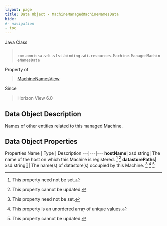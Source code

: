 ```yaml
---
layout: page
title: Data Object - MachineManagedMachineNamesData
hide:
#- navigation
- toc
---
```






Java Class
> ` com.omnissa.vdi.vlsi.binding.vdi.resources.Machine.ManagedMachineNamesData`

Property of
> [MachineNamesView](vdi.resources.Machine.MachineNamesView.md#field_detail)

Since
> Horizon View 6.0


## Data Object Description

Names of other entities related to this managed Machine.

## Data Object Properties
Properties
Name |  Type |  Description
---|---|---
**hostName**|  xsd:string|  The name of the host on which this Machine is registered. [^1] [^2]
**datastorePaths**|  xsd:string[]|  The name(s) of datastore(s) occupied by this Machine. [^1] [^14] [^2]


 


[^1]: This property need not be set.
[^2]: This property cannot be updated.
[^14]: This property is an unordered array of unique values.
